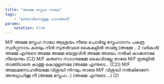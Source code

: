 ```yaml
---
title: "അമ്മേ സ്നേഹ നാഥേ"
tags:
    - "മാതാവിനോടുള്ള ഗാനങ്ങൾ"
params:
    notation: true
---
```


M/F
അമ്മേ സ്നേഹ നാഥേ
ആശ്രയം നീയേ
ചൊരിയൂ സ്നേഹദാനം
പകരൂ സ്വർഗ്ഗനാദം
കരയും നിൻ സുതരിവരെ
കൈകളിൽ താങ്ങൂ
(അമ്മേ .. 2 വരികൾ)
അമ്മേ എന്നുടെ അമ്മേ
അമ്മേ യേശുവിൻ അമ്മേ
അഭയം നൽകി
കാക്കണമേ നീയെന്നും (C2)
M/F
കരുണാ സാഗരമമ്മേ
കൈവിടല്ലേ തായേ
M/F
ഇരുളിൽ താങ്ങിടാതെ
കാത്തു കൊള്ളണമേ
(അമ്മേ എന്നുടെ... (C2))
M/F
അമലമനോഹരിയമ്മേ
വിശുദ്ധി നിറയും തായേ
M/F
വിശുദ്ധി നൽകിടേണേ
അനുഗ്രഹിക്കൂ നീ
(അമ്മേ സ്നേഹ...)
(അമ്മേ എന്നുടെ....) (2)
